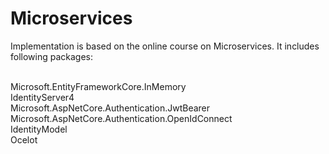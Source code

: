 # Microservices

Implementation is based on the online course on Microservices. It includes following packages:

<br> Microsoft.EntityFrameworkCore.InMemory
<br> IdentityServer4
<br> Microsoft.AspNetCore.Authentication.JwtBearer
<br> Microsoft.AspNetCore.Authentication.OpenIdConnect
<br> IdentityModel
<br> Ocelot

